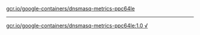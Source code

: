 [gcr.io/google-containers/dnsmasq-metrics-ppc64le](https://hub.docker.com/r/anjia0532/dnsmasq-metrics-ppc64le/tags/) 

----
[gcr.io/google-containers/dnsmasq-metrics-ppc64le:1.0 √](https://hub.docker.com/r/anjia0532/google-containers.dnsmasq-metrics-ppc64le/tags/)

